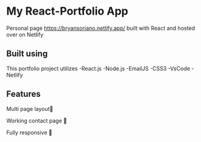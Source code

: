 # My React-Portfolio App

Personal page https://bryansoriano.netlify.app/ built with React and hosted over on Netlify

## Built using

This portfolio project utilizes
-React.js
-Node.js
-EmailJS
-CSS3
-VsCode
-Netlify

## Features

Multi page layout📖

Working contact page 📧 

Fully responsive 📱 

